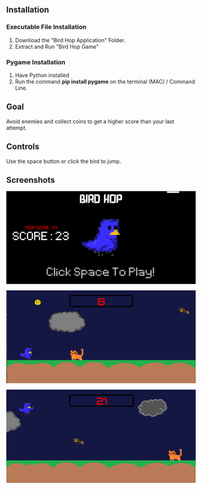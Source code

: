 ## Installation

### Executable File Installation
1) Download the "Bird Hop Application" Folder.
2) Extract and Run "Bird Hop Game"

### Pygame Installation
1) Have Python installed
2) Run the command **pip install pygame** on the terminal (MAC) / Command Line.



## Goal

Avoid enemies and collect coins to get a higher score than your last attempt.

## Controls

Use the space button or click the bird to jump. 

## Screenshots

![Title screen](https://raw.githubusercontent.com/RahemHossain/bird_hop_pygame/main/screenshots_bh/Screenshot%20(23).png)

![Play screen](https://raw.githubusercontent.com/RahemHossain/bird_hop_pygame/main/screenshots_bh/Screenshot%20(3).png)

![Jump mechanic](https://raw.githubusercontent.com/RahemHossain/bird_hop_pygame/main/screenshots_bh/Screenshot%20(22).png)



